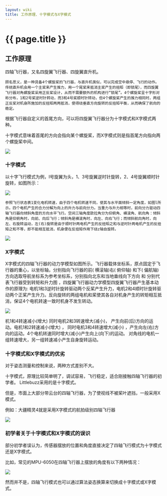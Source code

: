 ```yaml
---
layout: wiki
title: 工作原理、十字模式与X字模式
---
```


# {{ page.title }}

## 工作原理

四轴飞行器，又名四旋翼飞行器、四旋翼直升机。

    顾名思义，是一种具备4个螺旋桨的飞行器，与直升机类似，可以完成空中悬停、飞行的动作。传统直升机会用一个主桨来产生推力，用一个尾桨来抵消主桨产生的扭矩（即锁尾），而四旋翼飞行器对角螺旋桨采用正反桨设计，从而不需要额外的机构进行“锁尾”。4个螺旋桨呈十字形对称分布，1和2号桨逆时针转动，而3和4号桨顺时针转动，但4个螺旋桨产生的推力相同时，两组正反桨对机身所施加的反扭矩两两抵消，使得绕垂直方向旋转的反扭矩平衡，从而确保了航向的稳定。

根据飞行器自定义的首尾方向，可以将四旋翼飞行器分为十字模式和X字模式两种。

十字模式意味着首尾的方向会指向某个螺旋桨，而X字模式则是指首尾方向指向两个螺旋桨中间。

![](http://miaowlabs.com/img/wiki/Littlebuzz/basics-003.jpg)

### 十字模式

以十字飞行模式为例，l号旋翼为头，1、3号旋翼逆时针旋转，2、4号旋翼顺时针旋转，如图所示：

![](http://miaowlabs.com/img/wiki/Littlebuzz/basics-001.png)

    参照飞行状态表1变化电机转速，由于四个电机转速不同，使其与水平面倾斜一定角度，如图l所示。四个电机产生的合力分解为向上的升力与前向分力。当重力与升力相等时，前向分力驱动四轴飞行器向倾斜角度的方向水平飞行。空间三轴角度欧拉角分为仰俯角、横滚角、航向角：倾斜角是仰俯角时，向前、向后飞行；倾斜角是横滚角时，向左、向右飞行；而倾斜航向角时，向左、右旋转运动，左(右)旋转是由于顺时针两电机产生的反扭矩之和与逆时针两电机产生的反扭矩之和不等，即不能相互抵消，机身便在反扭矩作用下绕z轴自旋转。

![](http://miaowlabs.com/img/wiki/Littlebuzz/basics-002.png)

### X字模式

X字模式的四轴飞行器的动力学模型如图所示。飞行器载体坐标系，原点固定于飞行器的重心，以坐标轴，分别指向飞行器的前( 横滚轴)右( 俯仰轴) 和下( 偏航轴) 方向选取导航坐标系为参考坐标系，分别指向北东和当地垂线向下方向 和 分别代表飞行器受到转矩和升力图 ，四旋翼飞行器动力学模型四旋翼飞行器产生基本动作的原理为: 电机1和3逆时针旋转驱动两个反桨产生升力，电机2和4顺时针旋转驱动两个正桨产生升力。反向旋转的两组电机和桨使其各自对机身产生的转矩相互抵消，保证4个电机转速一致时机身不发生转动。

![](http://miaowlabs.com/img/wiki/Littlebuzz/basics-004.jpg)

机1和4转速减小(增大) 同时电机2和3转速增大(减小)， 产生向前(后)方向的运动。电机1和2转速减小(增大) ， 同时电机3和4转速增大(减小) ，产生向左(右)方向的运动。4个电机转速同时增大(减小)产生向上(向下)的运动。 对角线的电机一组转速增大，另一组转速减小产生自身旋转运动。

### 十字模式和X字模式的优劣

对于姿态测量和控制来说，两种方式差别不大。

十字模式，原理比较简单明了，调试容易，飞行稳定，适合刚接触四轴飞行器的初学者。
Littlebuzz采用的是十字模式。

但是，市面上大部分带云台的四轴飞行器，为了使视线不被桨叶遮挡，一般采用X模式。

例如：大疆精灵4就是采用X字模式的航拍级别四轴飞行器

![](http://miaowlabs.com/img/wiki/Littlebuzz/basics-005.png)

### 初学者关于十字模式和X字模式的误识

部分初学者误认为，传感器摆放的位置和角度直接决定了四轴飞行模式为十字模式还是X字模式。

比如，常见的MPU-6050在四轴飞行器上摆放的角度有以下两种情况：

![](http://miaowlabs.com/img/wiki/Littlebuzz/basics-006.jpg)

然而并不是，四轴飞行模式也可以通过算法姿态换算来切换成十字模式或X字模式。



